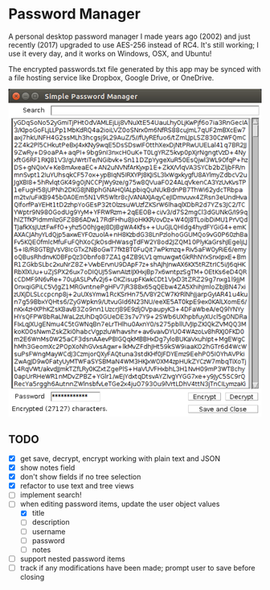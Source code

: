 # Password Manager

A personal desktop password manager I made years ago (2002) and just recently
(2017) upgraded to use AES-256 instead of RC4. It's still working; I use it
every day, and it works on Windows, OSX, and Ubuntu!

The encrypted passwords.txt file generated by this app may be synced with
a file hosting service like Dropbox, Google Drive, or OneDrive.

![](screenshot.png)

## TODO

- [x] get save, decrypt, encrypt working with plain text and JSON
- [x] show notes field
- [x] don't show fields if no tree selection
- [x] refactor to use text and tree views
- [ ] implement search!
- [ ] when editing password items, update the user object values
  - [x] title
  - [ ] description
  - [ ] username
  - [ ] password
  - [ ] notes
- [ ] support nested password items
- [ ] track if any modifications have been made; prompt user to save before closing
